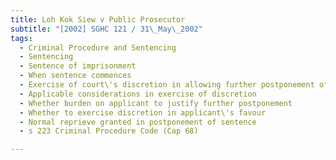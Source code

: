 ```yaml
---
title: Loh Kok Siew v Public Prosecutor 
subtitle: "[2002] SGHC 121 / 31\_May\_2002"
tags:
  - Criminal Procedure and Sentencing
  - Sentencing
  - Sentence of imprisonment
  - When sentence commences
  - Exercise of court\'s discretion in allowing further postponement of commencement of sentence
  - Applicable considerations in exercise of discretion
  - Whether burden on applicant to justify further postponement
  - Whether to exercise discretion in applicant\'s favour
  - Normal reprieve granted in postponement of sentence
  - s 223 Criminal Procedure Code (Cap 68)

---
```



